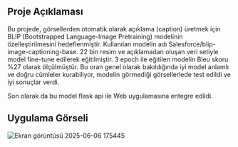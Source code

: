 ## Proje Açıklaması

Bu projede, görsellerden otomatik olarak açıklama (caption) üretmek için BLIP (Bootstrapped Language-Image Pretraining) modelinin özelleştirilmesini hedeflenmiştir. Kullanılan modelin adı Salesforce/blip-image-captioning-base. 22 bin resim ve açıklamadan oluşan veri setiyle model fine-tune edilerek eğitilmiştir.
3 epoch ile eğitilen modelin Bleu skoru %27 olarak ölçülmüştür. Bu oran genel olarak bakıldığında iyi model anlamlı ve doğru cümleler kurabiliyor, modelin görmediği görsellerlede test edildi ve iyi sonuçlar verdi.

Son olarak da bu model flask api ile Web uygulamasına entegre edildi.

## Uygulama Görseli

![Ekran görüntüsü 2025-06-06 175445](https://github.com/user-attachments/assets/e3f695d4-5365-4d15-8297-267919410d5e)

